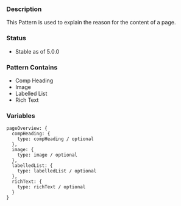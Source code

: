 ### Description
This Pattern is used to explain the reason for the content of a page.

### Status
* Stable as of 5.0.0

### Pattern Contains
* Comp Heading
* Image
* Labelled List
* Rich Text

### Variables
~~~
pageOverview: {
  compHeading: {
    type: compHeading / optional
  },
  image: { 
    type: image / optional
  },
  labelledList: {
    type: labelledList / optional
  },
  richText: {
    type: richText / optional
  }
}
~~~
